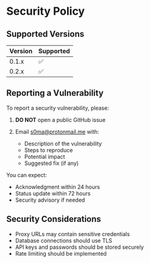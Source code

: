 # Security Policy

## Supported Versions

| Version | Supported          |
| ------- | ------------------ |
| 0.1.x   | :white_check_mark: |
| 0.2.x   | :white_check_mark: |

## Reporting a Vulnerability

To report a security vulnerability, please:

1. **DO NOT** open a public GitHub issue

2. Email <s0ma@protonmail.me> with:
      - Description of the vulnerability
      - Steps to reproduce
      - Potential impact
      - Suggested fix (if any)

You can expect:

- Acknowledgment within 24 hours
- Status update within 72 hours
- Security advisory if needed

## Security Considerations

- Proxy URLs may contain sensitive credentials
- Database connections should use TLS
- API keys and passwords should be stored securely
- Rate limiting should be implemented
